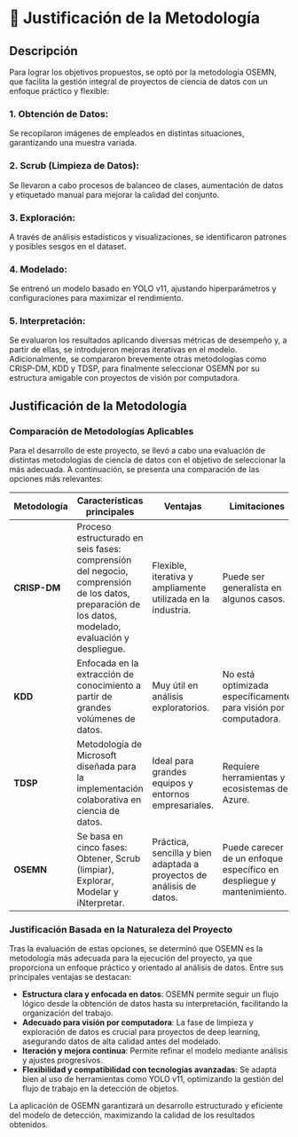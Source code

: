 # 📜 Justificación de la Metodología
## Descripción
Para lograr los objetivos propuestos, se optó por la metodología OSEMN, que facilita la gestión integral de proyectos de ciencia de datos con un enfoque práctico y flexible:

### 1.	Obtención de Datos: 
Se recopilaron imágenes de empleados en distintas situaciones, garantizando una muestra variada.
### 2.	Scrub (Limpieza de Datos): 
Se llevaron a cabo procesos de balanceo de clases, aumentación de datos y etiquetado manual para mejorar la calidad del conjunto.
### 3.	Exploración: 
A través de análisis estadísticos y visualizaciones, se identificaron patrones y posibles sesgos en el dataset.
### 4.	Modelado: 
Se entrenó un modelo basado en YOLO v11, ajustando hiperparámetros y configuraciones para maximizar el rendimiento.
### 5.	Interpretación: 
Se evaluaron los resultados aplicando diversas métricas de desempeño y, a partir de ellas, se introdujeron mejoras iterativas en el modelo.
Adicionalmente, se compararon brevemente otras metodologías como CRISP-DM, KDD y TDSP, para finalmente seleccionar OSEMN por su estructura amigable con proyectos de visión por computadora.

## **Justificación de la Metodología**

### Comparación de Metodologías Aplicables

Para el desarrollo de este proyecto, se llevó a cabo una evaluación de distintas metodologías de ciencia de datos con el objetivo de seleccionar la más adecuada. A continuación, se presenta una comparación de las opciones más relevantes:

| Metodología  | Características principales | Ventajas | Limitaciones |
|-------------|-----------------------------|----------|--------------|
| **CRISP-DM** | Proceso estructurado en seis fases: comprensión del negocio, comprensión de los datos, preparación de los datos, modelado, evaluación y despliegue. | Flexible, iterativa y ampliamente utilizada en la industria. | Puede ser generalista en algunos casos. |
| **KDD** | Enfocada en la extracción de conocimiento a partir de grandes volúmenes de datos. | Muy útil en análisis exploratorios. | No está optimizada específicamente para visión por computadora. |
| **TDSP** | Metodología de Microsoft diseñada para la implementación colaborativa en ciencia de datos. | Ideal para grandes equipos y entornos empresariales. | Requiere herramientas y ecosistemas de Azure. |
| **OSEMN** | Se basa en cinco fases: Obtener, Scrub (limpiar), Explorar, Modelar y iNterpretar. | Práctica, sencilla y bien adaptada a proyectos de análisis de datos. | Puede carecer de un enfoque específico en despliegue y mantenimiento. |


### Justificación Basada en la Naturaleza del Proyecto

Tras la evaluación de estas opciones, se determinó que OSEMN es la metodología más adecuada para la ejecución del proyecto, ya que proporciona un enfoque práctico y orientado al análisis de datos. Entre sus principales ventajas se destacan:

- **Estructura clara y enfocada en datos**: OSEMN permite seguir un flujo lógico desde la obtención de datos hasta su interpretación, facilitando la organización del trabajo.
- **Adecuado para visión por computadora**: La fase de limpieza y exploración de datos es crucial para proyectos de deep learning, asegurando datos de alta calidad antes del modelado.
- **Iteración y mejora continua**: Permite refinar el modelo mediante análisis y ajustes progresivos.
- **Flexibilidad y compatibilidad con tecnologías avanzadas**: Se adapta bien al uso de herramientas como YOLO v11, optimizando la gestión del flujo de trabajo en la detección de objetos.

La aplicación de OSEMN garantizará un desarrollo estructurado y eficiente del modelo de detección, maximizando la calidad de los resultados obtenidos.
